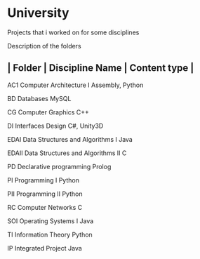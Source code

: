 University
==========

Projects that i worked on for some disciplines

Description of the folders

| Folder  | Discipline Name                     | Content type |
-----------------------------------------------------------------------
AC1        Computer Architecture I                Assembly, Python

BD         Databases                              MySQL

CG         Computer Graphics                      C++

DI         Interfaces Design                      C#, Unity3D

EDAI       Data Structures and Algorithms I       Java

EDAII      Data Structures and Algorithms II      C

PD         Declarative programming                Prolog

PI         Programming I                          Python

PII        Programming II                         Python

RC         Computer Networks                      C

SOI        Operating Systems I                    Java

TI         Information Theory                     Python

IP         Integrated Project                     Java




